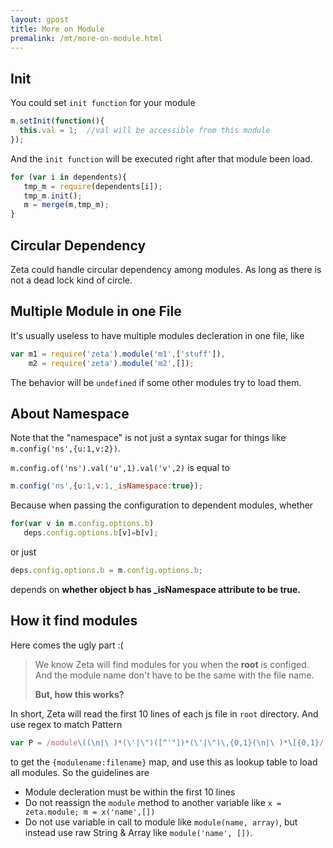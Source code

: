 ```yaml
---
layout: gpost
title: More on Module
premalink: /mt/more-on-module.html
---
```



## Init 

You could set `init function` for your module

~~~javascript
m.setInit(function(){
  this.val = 1;  //val will be accessible from this module
});
~~~

And the `init function` will be executed right after that module been load.

~~~javascript
for (var i in dependents){
   tmp_m = require(dependents[i]);
   tmp_m.init();
   m = merge(m,tmp_m);
}
~~~



## Circular Dependency

Zeta could handle circular dependency among modules. As long as there is not a dead lock kind of circle.

## Multiple Module in one File

It's usually useless to have multiple modules decleration in one file, like

~~~javascript
var m1 = require('zeta').module('m1',['stuff']),
    m2 = require('zeta').module('m2',[]);
~~~

The behavior will be `undefined` if some other modules try to load them.



## About Namespace

Note that the "namespace" is not just a syntax sugar for things like `m.config('ns',{u:1,v:2})`. 


`m.config.of('ns').val('u',1).val('v',2)` is equal to 


~~~javascript
m.config('ns',{u:1,v:1,_isNamespace:true});
~~~

Because when passing the configuration to dependent modules, whether 

~~~javascript
for(var v in m.config.options.b)
   deps.config.options.b[v]=b[v];
~~~

or just

~~~javascript
deps.config.options.b = m.config.options.b;
~~~

depends on **whether object b has _isNamespace attribute to be true.** 



## How it find modules

Here comes the ugly part :(  



> We know Zeta will find modules for you when the **root** is configed. And the module name don't have to be the same with the file name. 
>
>**But, how this works?**


In short, Zeta will read the first 10 lines of each js file in `root` directory. And use regex to match Pattern

~~~javascript
var P = /module\((\n|\ )*(\'|\")([^'"])*(\'|\")\,{0,1}(\n|\ )*\[{0,1}/
~~~

to get the `{modulename:filename}` map, and use this as lookup table to load all modules. So the guidelines are

- Module decleration must be within the first 10 lines
- Do not reassign the `module` method to another variable like `x = zeta.module; m = x('name',[])`
- Do not use variable in call to module like `module(name, array)`, but instead use raw String & Array like `module('name', [])`.



